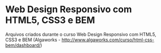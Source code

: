# Web Design Responsivo com HTML5, CSS3 e BEM
Arquivos criados durante o curso Web Design Responsivo com HTML5, CSS3 e BEM (Algaworks - http://www.algaworks.com/curso/html-css-bem/dashboard/)
